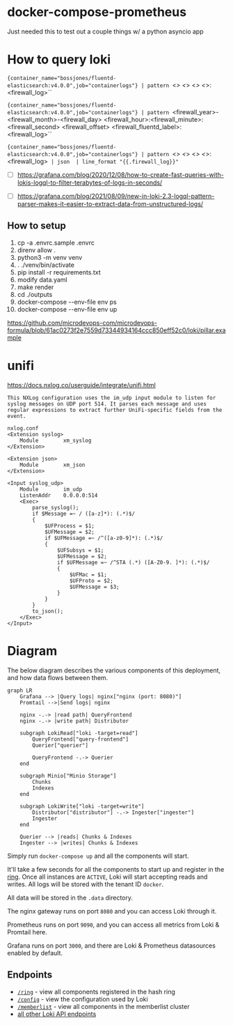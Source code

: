 # docker-compose-prometheus
Just needed this to test out a couple things w/ a python asyncio app


# How to query loki

`{container_name="bossjones/fluentd-elasticsearch:v4.0.0",job="containerlogs"} | pattern `<_> <_> <_> <_>: <firewall_log>``

`{container_name="bossjones/fluentd-elasticsearch:v4.0.0",job="containerlogs"} | pattern `<firewall_year>-<firewall_month>-<firewall_day> <firewall_hour>:<firewall_minute>:<firewall_second> <firewall_offset> <firewall_fluentd_label>: <firewall_log>``

`{container_name="bossjones/fluentd-elasticsearch:v4.0.0",job="containerlogs"} | pattern `<_> <_> <_> <_>: <firewall_log>` | json  | line_format "{{.firewall_log}}"`

- [ ] https://grafana.com/blog/2020/12/08/how-to-create-fast-queries-with-lokis-logql-to-filter-terabytes-of-logs-in-seconds/
- [ ] https://grafana.com/blog/2021/08/09/new-in-loki-2.3-logql-pattern-parser-makes-it-easier-to-extract-data-from-unstructured-logs/


## How to setup

1. cp -a .envrc.sample .envrc
2. direnv allow .
3. python3 -m venv venv
4. . ./venv/bin/activate
5. pip install -r requirements.txt
6. modify data.yaml
7. make render
8. cd ./outputs
9. docker-compose --env-file env ps
10. docker-compose --env-file env up

https://github.com/microdevops-com/microdevops-formula/blob/61ac0273f2e7559d73344934164ccc850eff52c0/loki/pillar.example


# unifi

https://docs.nxlog.co/userguide/integrate/unifi.html

```
This NXLog configuration uses the im_udp input module to listen for syslog messages on UDP port 514. It parses each message and uses regular expressions to extract further UniFi-specific fields from the event.

nxlog.conf
<Extension syslog>
    Module        xm_syslog
</Extension>

<Extension json>
    Module        xm_json
</Extension>

<Input syslog_udp>
    Module        im_udp
    ListenAddr    0.0.0.0:514
    <Exec>
        parse_syslog();
        if $Message =~ / ([a-z]*): (.*)$/
        {
            $UFProcess = $1;
            $UFMessage = $2;
            if $UFMessage =~ /^([a-z0-9]*): (.*)$/
            {
                $UFSubsys = $1;
                $UFMessage = $2;
                if $UFMessage =~ /^STA (.*) ([A-Z0-9. ]*): (.*)$/
                {
                    $UFMac = $1;
                    $UFProto = $2;
                    $UFMessage = $3;
                }
            }
        }
        to_json();
    </Exec>
</Input>
```
# Diagram

The below diagram describes the various components of this deployment, and how data flows between them.


```mermaid
graph LR
    Grafana --> |Query logs| nginx["nginx (port: 8080)"]
    Promtail -->|Send logs| nginx

    nginx -.-> |read path| QueryFrontend
    nginx -.-> |write path| Distributor

    subgraph LokiRead["loki -target=read"]
        QueryFrontend["query-frontend"]
        Querier["querier"]

        QueryFrontend -.-> Querier
    end

    subgraph Minio["Minio Storage"]
        Chunks
        Indexes
    end

    subgraph LokiWrite["loki -target=write"]
        Distributor["distributor"] -.-> Ingester["ingester"]
        Ingester
    end

    Querier --> |reads| Chunks & Indexes
    Ingester --> |writes| Chunks & Indexes
```

Simply run `docker-compose up` and all the components will start.

It'll take a few seconds for all the components to start up and register in the [ring](http://localhost:8080/ring). Once all instances are `ACTIVE`, Loki will start accepting reads and writes. All logs will be stored with the tenant ID `docker`.

All data will be stored in the `.data` directory.

The nginx gateway runs on port `8080` and you can access Loki through it.

Prometheus runs on port `9090`, and you can access all metrics from Loki & Promtail here.

Grafana runs on port `3000`, and there are Loki & Prometheus datasources enabled by default.

## Endpoints

- [`/ring`](http://localhost:8080/ring) - view all components registered in the hash ring
- [`/config`](http://localhost:8080/config) - view the configuration used by Loki
- [`/memberlist`](http://localhost:8080/memberlist) - view all components in the memberlist cluster
- [all other Loki API endpoints](https://grafana.com/docs/loki/latest/api/)
